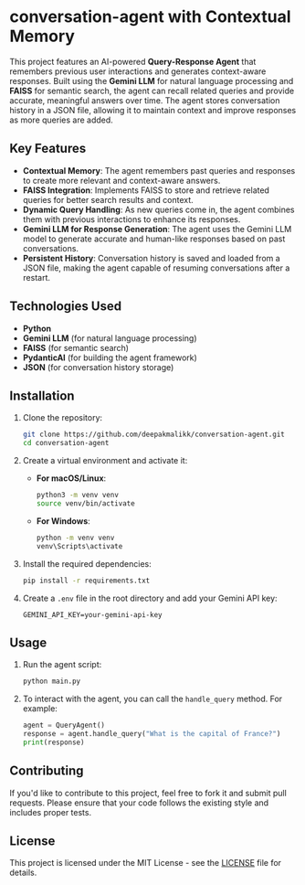 # conversation-agent with Contextual Memory

This project features an AI-powered **Query-Response Agent** that remembers previous user interactions and generates context-aware responses. Built using the **Gemini LLM** for natural language processing and **FAISS** for semantic search, the agent can recall related queries and provide accurate, meaningful answers over time. The agent stores conversation history in a JSON file, allowing it to maintain context and improve responses as more queries are added.

## Key Features
- **Contextual Memory**: The agent remembers past queries and responses to create more relevant and context-aware answers.
- **FAISS Integration**: Implements FAISS to store and retrieve related queries for better search results and context.
- **Dynamic Query Handling**: As new queries come in, the agent combines them with previous interactions to enhance its responses.
- **Gemini LLM for Response Generation**: The agent uses the Gemini LLM model to generate accurate and human-like responses based on past conversations.
- **Persistent History**: Conversation history is saved and loaded from a JSON file, making the agent capable of resuming conversations after a restart.

## Technologies Used
- **Python**
- **Gemini LLM** (for natural language processing)
- **FAISS** (for semantic search)
- **PydanticAI** (for building the agent framework)
- **JSON** (for conversation history storage)

## Installation

1. Clone the repository:

    ```bash
    git clone https://github.com/deepakmalikk/conversation-agent.git
    cd conversation-agent
    ```

2. Create a virtual environment and activate it:

    - **For macOS/Linux**:
      ```bash
      python3 -m venv venv
      source venv/bin/activate
      ```

    - **For Windows**:
      ```bash
      python -m venv venv
      venv\Scripts\activate
      ```

3. Install the required dependencies:

    ```bash
    pip install -r requirements.txt
    ```

4. Create a `.env` file in the root directory and add your Gemini API key:

    ```plaintext
    GEMINI_API_KEY=your-gemini-api-key
    ```

## Usage

1. Run the agent script:

    ```bash
    python main.py
    ```

2. To interact with the agent, you can call the `handle_query` method. For example:

    ```python
    agent = QueryAgent()
    response = agent.handle_query("What is the capital of France?")
    print(response)
    ```


## Contributing

If you'd like to contribute to this project, feel free to fork it and submit pull requests. Please ensure that your code follows the existing style and includes proper tests.

## License

This project is licensed under the MIT License - see the [LICENSE](LICENSE) file for details.
